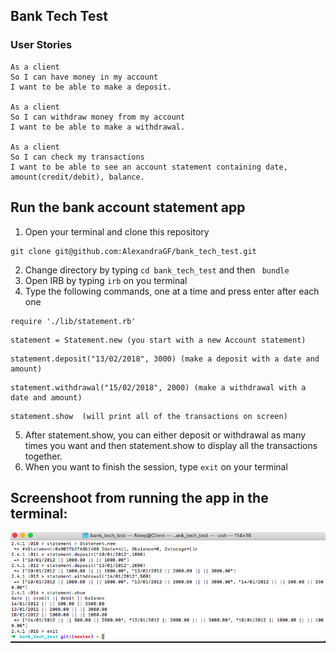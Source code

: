 ## Bank Tech Test

### User Stories

```
As a client
So I can have money in my account
I want to be able to make a deposit.

As a client
So I can withdraw money from my account
I want to be able to make a withdrawal.

As a client
So I can check my transactions
I want to be able to see an account statement containing date, amount(credit/debit), balance.
```

## Run the bank account statement app

1. Open your terminal and clone this repository
```
git clone git@github.com:AlexandraGF/bank_tech_test.git
```
2. Change directory by typing ```cd bank_tech_test``` and then  ```
bundle```
3. Open IRB by typing ```irb``` on you terminal
4. Type the following commands, one at a time and press enter after each one
```
require './lib/statement.rb'
```
```
statement = Statement.new (you start with a new Account statement)
```
```
statement.deposit("13/02/2018", 3000) (make a deposit with a date and amount)
```
```
statement.withdrawal("15/02/2018", 2000) (make a withdrawal with a date and amount)
```
```
statement.show  (will print all of the transactions on screen)
```
5. After statement.show, you can either deposit or withdrawal as many times you want and then statement.show to display all the transactions together.
6. When you want to finish the session, type ```exit``` on your terminal

## Screenshoot from running the app in the terminal:

![alt tag](https://github.com/AlexandraGF/bank_tech_test/blob/master/public/run_app.png)

